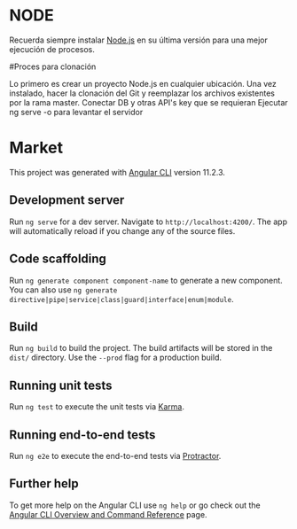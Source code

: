 # NODE

Recuerda siempre instalar [Node.js](https://nodejs.org/es/download/) en su última versión para una mejor ejecución de procesos.

#Proces para clonación

Lo primero es crear un proyecto Node.js en cualquier ubicación.
Una vez instalado, hacer la clonación del Git y reemplazar los archivos existentes por la rama master.
Conectar DB y otras API's key que se requieran
Ejecutar ng serve -o para levantar el servidor

# Market

This project was generated with [Angular CLI](https://github.com/angular/angular-cli) version 11.2.3.

## Development server

Run `ng serve` for a dev server. Navigate to `http://localhost:4200/`. The app will automatically reload if you change any of the source files.

## Code scaffolding

Run `ng generate component component-name` to generate a new component. You can also use `ng generate directive|pipe|service|class|guard|interface|enum|module`.

## Build

Run `ng build` to build the project. The build artifacts will be stored in the `dist/` directory. Use the `--prod` flag for a production build.

## Running unit tests

Run `ng test` to execute the unit tests via [Karma](https://karma-runner.github.io).

## Running end-to-end tests

Run `ng e2e` to execute the end-to-end tests via [Protractor](http://www.protractortest.org/).

## Further help

To get more help on the Angular CLI use `ng help` or go check out the [Angular CLI Overview and Command Reference](https://angular.io/cli) page.
